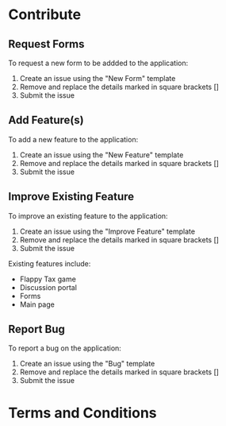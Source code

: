# Contribute

## Request Forms
To request a new form to be addded to the application:
1. Create an issue using the "New Form" template
2. Remove and replace the details marked in square brackets []
3. Submit the issue

## Add Feature(s)
To add a new feature to the application:
1. Create an issue using the "New Feature" template
2. Remove and replace the details marked in square brackets []
3. Submit the issue

## Improve Existing Feature
To improve an existing feature to the application:
1. Create an issue using the "Improve Feature" template
2. Remove and replace the details marked in square brackets []
3. Submit the issue

Existing features include:
* Flappy Tax game
* Discussion portal
* Forms
* Main page

## Report Bug
To report a bug on the application:
1. Create an issue using the "Bug" template
2. Remove and replace the details marked in square brackets []
3. Submit the issue

# Terms and Conditions

